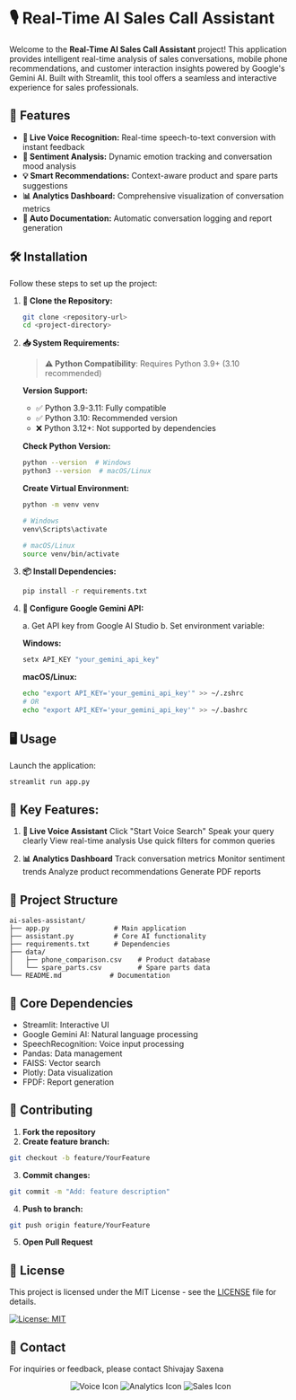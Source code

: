 # 🎙️ Real-Time AI Sales Call Assistant

Welcome to the **Real-Time AI Sales Call Assistant** project! This application provides intelligent real-time analysis of sales conversations, mobile phone recommendations, and customer interaction insights powered by Google's Gemini AI. Built with Streamlit, this tool offers a seamless and interactive experience for sales professionals.

## 🚀 Features

- **🎤 Live Voice Recognition:** Real-time speech-to-text conversion with instant feedback
- **🧠 Sentiment Analysis:** Dynamic emotion tracking and conversation mood analysis
- **💡 Smart Recommendations:** Context-aware product and spare parts suggestions
- **📊 Analytics Dashboard:** Comprehensive visualization of conversation metrics
- **📝 Auto Documentation:** Automatic conversation logging and report generation

## 🛠️ Installation

Follow these steps to set up the project:

1. **🔀 Clone the Repository:**
   ```bash
   git clone <repository-url>
   cd <project-directory>
   ```

2. **📥 System Requirements:**

   > **⚠️ Python Compatibility**: Requires Python 3.9+ (3.10 recommended)

   **Version Support:**
   - ✅ Python 3.9-3.11: Fully compatible
   - ✅ Python 3.10: Recommended version
   - ❌ Python 3.12+: Not supported by dependencies

   **Check Python Version:**
   ```bash
   python --version  # Windows
   python3 --version  # macOS/Linux
   ```

   **Create Virtual Environment:**
   ```bash
   python -m venv venv
   
   # Windows
   venv\Scripts\activate
   
   # macOS/Linux
   source venv/bin/activate
   ```

3. **📦 Install Dependencies:**
   ```bash
   pip install -r requirements.txt
   ```

4. **🔑 Configure Google Gemini API:**
   
   a. Get API key from Google AI Studio
   b. Set environment variable:
   
   **Windows:**
   ```bash
   setx API_KEY "your_gemini_api_key"
   ```
   
   **macOS/Linux:**
   ```bash
   echo "export API_KEY='your_gemini_api_key'" >> ~/.zshrc
   # OR
   echo "export API_KEY='your_gemini_api_key'" >> ~/.bashrc
   ```

## 🖥️ Usage

Launch the application:
```bash
streamlit run app.py
```

## 🎯 Key Features:
1. **🎤 Live Voice Assistant**
Click "Start Voice Search"
Speak your query clearly
View real-time analysis
Use quick filters for common queries

2. **📊 Analytics Dashboard**
Track conversation metrics
Monitor sentiment trends
Analyze product recommendations
Generate PDF reports

## 📁 Project Structure
```
ai-sales-assistant/
├── app.py                # Main application
├── assistant.py          # Core AI functionality
├── requirements.txt      # Dependencies
├── data/
│   ├── phone_comparison.csv    # Product database
│   └── spare_parts.csv         # Spare parts data
└── README.md            # Documentation
```

## 🧰 Core Dependencies

- Streamlit: Interactive UI
- Google Gemini AI: Natural language processing
- SpeechRecognition: Voice input processing
- Pandas: Data management
- FAISS: Vector search
- Plotly: Data visualization
- FPDF: Report generation

## 🤝 Contributing
1. **Fork the repository**
2. **Create feature branch:**
```bash
git checkout -b feature/YourFeature
```
3. **Commit changes:**
```bash
git commit -m "Add: feature description"
```
4. **Push to branch:**
```bash
git push origin feature/YourFeature
```
5. **Open Pull Request**

## 📝 License

This project is licensed under the MIT License - see the [LICENSE](LICENSE) file for details.

[![License: MIT](https://img.shields.io/badge/License-MIT-yellow.svg)](https://opensource.org/licenses/MIT)

## 📧 Contact
For inquiries or feedback, please contact Shivajay Saxena

<div align="center"> <img src="https://img.icons8.com/color/48/000000/microphone.png" alt="Voice Icon" /> <img src="https://img.icons8.com/color/48/000000/analytics.png" alt="Analytics Icon" /> <img src="https://img.icons8.com/color/48/000000/mobile-payment.png" alt="Sales Icon" /> </div>